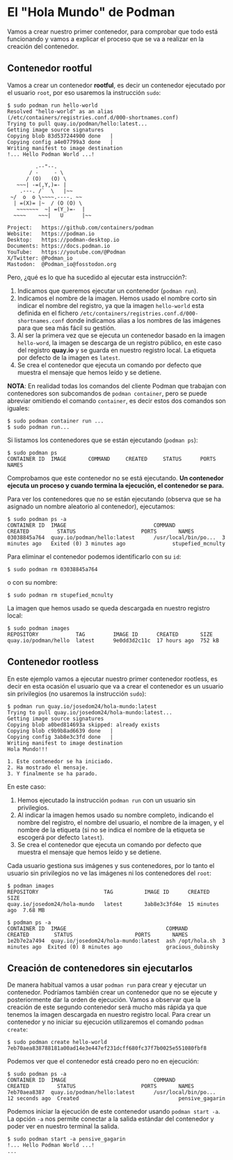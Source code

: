 # El "Hola Mundo" de Podman

Vamos a crear nuestro primer contenedor, para comprobar que todo está funcionando y vamos a explicar el proceso que se va a realizar en la creación del contenedor.

## Contenedor rootful

Vamos a crear un contenedor **rootful**, es decir un contenedor ejecutado por el usuario `root`, por eso usaremos la instrucción `sudo`:

```
$ sudo podman run hello-world
Resolved "hello-world" as an alias (/etc/containers/registries.conf.d/000-shortnames.conf)
Trying to pull quay.io/podman/hello:latest...
Getting image source signatures
Copying blob 83d537244900 done   | 
Copying config a4e07799a3 done   | 
Writing manifest to image destination
!... Hello Podman World ...!

         .--"--.           
       / -     - \         
      / (O)   (O) \        
   ~~~| -=(,Y,)=- |         
    .---. /`  \   |~~      
 ~/  o  o \~~~~.----. ~~   
  | =(X)= |~  / (O (O) \   
   ~~~~~~~  ~| =(Y_)=-  |   
  ~~~~    ~~~|   U      |~~ 

Project:   https://github.com/containers/podman
Website:   https://podman.io
Desktop:   https://podman-desktop.io
Documents: https://docs.podman.io
YouTube:   https://youtube.com/@Podman
X/Twitter: @Podman_io
Mastodon:  @Podman_io@fosstodon.org
```

Pero, ¿qué es lo que ha sucedido al ejecutar esta instrucción?:

1. Indicamos que queremos ejecutar un contenedor (`podman run`).
2. Indicamos el nombre de la imagen. Hemos usado el nombre corto sin indicar el nombre del registro, ya que la imagen `hello-world` esta definida en el fichero `/etc/containers/registries.conf.d/000-shortnames.conf` donde indicamos alias a los nombres de las imágenes para que sea más fácil su gestión.
3. Al ser la primera vez que se ejecuta un contenedor basado en la imagen `hello-word`, la imagen se descarga de un registro público, en este caso del registro **quay.io** y se guarda en nuestro registro local. La etiqueta por defecto de la imagen es `latest`.
3. Se crea el contenedor que ejecuta un comando por defecto que muestra el mensaje que hemos leído y se detiene.

**NOTA**: En realidad todas los comandos del cliente Podman que trabajan con contenedores son subcomandos de `podman container`, pero se puede abreviar omitiendo el comando `container`, es decir estos dos comandos son iguales:

```
$ sudo podman container run ...
$ sudo podman run...
```

Si listamos los contenedores que se están ejecutando (`podman ps`):

```
$ sudo podman ps
CONTAINER ID  IMAGE       COMMAND     CREATED     STATUS      PORTS       NAMES
```

Comprobamos que este contenedor no se está ejecutando. **Un contenedor ejecuta un proceso y cuando termina la ejecución, el contenedor se para.**

Para ver los contenedores que no se están ejecutando (observa que se ha asignado un nombre aleatorio al contenedor), ejecutamos:

```
$ sudo podman ps -a
CONTAINER ID  IMAGE                            COMMAND               CREATED         STATUS                     PORTS       NAMES
03038845a764  quay.io/podman/hello:latest      /usr/local/bin/po...  3 minutes ago   Exited (0) 3 minutes ago               stupefied_mcnulty
```

Para eliminar el contenedor podemos identificarlo con su `id`:

```
$ sudo podman rm 03038845a764
```

o con su nombre:

```
$ sudo podman rm stupefied_mcnulty
```

La imagen que hemos usado se queda descargada en nuestro registro local:

```
$ sudo podman images
REPOSITORY            TAG         IMAGE ID      CREATED       SIZE
quay.io/podman/hello  latest      9e0dd3d2c11c  17 hours ago  752 kB
```

## Contenedor rootless

En este ejemplo vamos a ejecutar nuestro primer contenedor rootless, es decir en esta ocasión el usuario que va a crear el contenedor es un usuario sin privilegios (no usaremos la instrucción `sudo`):

```
$ podman run quay.io/josedom24/hola-mundo:latest
Trying to pull quay.io/josedom24/hola-mundo:latest...
Getting image source signatures
Copying blob a0bed814693a skipped: already exists  
Copying blob c9b9b8ad6639 done   | 
Copying config 3ab8e3c3fd done   | 
Writing manifest to image destination
Hola Mundo!!!

1. Este contenedor se ha iniciado.
2. Ha mostrado el mensaje.
3. Y finalmente se ha parado.
```

En este caso:

1. Hemos ejecutado la instrucción `podman run` con un usuario sin privilegios.
2. Al indicar la imagen hemos usado su nombre completo, indicando el nombre del registro, el nombre del usuario, el nombre de la imagen, y el nombre de la etiqueta (si no se indica el nombre de la etiqueta se escogerá por defecto `latest`).
3. Se crea el contenedor que ejecuta un comando por defecto que muestra el mensaje que hemos leído y se detiene.

Cada usuario gestiona sus imágenes y sus contenedores, por lo tanto el usuario sin privilegios no ve las imágenes ni los contenedores del `root`:

```
$ podman images
REPOSITORY                     TAG          IMAGE ID      CREATED         SIZE
quay.io/josedom24/hola-mundo   latest       3ab8e3c3fd4e  15 minutes ago  7.68 MB

$ podman ps -a
CONTAINER ID  IMAGE                                COMMAND           CREATED        STATUS                    PORTS       NAMES
1e2b7e2a7494  quay.io/josedom24/hola-mundo:latest  ash /opt/hola.sh  3 minutes ago  Exited (0) 8 minutes ago              gracious_dubinsky
```

## Creación de contenedores sin ejecutarlos

De manera habitual vamos a usar `podman run` para crear y ejecutar un contenedor. Podríamos también crear un contenedor que no se ejecute y posteriormente dar la orden de ejecución. Vamos a observar que la creación de este segundo contenedor será mucho más rápida ya que tenemos la imagen descargada en nuestro registro local. Para crear un contenedor y no iniciar su ejecución utilizaremos el comando `podman create`:

```
$ sudo podman create hello-world
7eb70aea838788181a00ad14e3e447ef231dcff680fc37f7b0025e551080fbf8
```

Podemos ver que el contenedor está creado pero no en ejecución:


```
$ sudo podman ps -a
CONTAINER ID  IMAGE                            COMMAND               CREATED         STATUS                     PORTS       NAMES
7eb70aea8387  quay.io/podman/hello:latest      /usr/local/bin/po...  12 seconds ago  Created                                pensive_gagarin

```

Podemos iniciar la ejecución de este contenedor usando `podman start -a`. La opción `-a` nos permite conectar a la salida estándar del contenedor y poder ver en nuestro terminal la salida.

```
$ sudo podman start -a pensive_gagarin
!... Hello Podman World ...!
...
```
